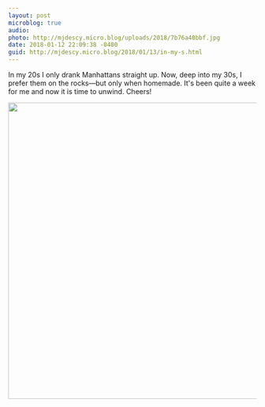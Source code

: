 ```yaml
---
layout: post
microblog: true
audio: 
photo: http://mjdescy.micro.blog/uploads/2018/7b76a40bbf.jpg
date: 2018-01-12 22:09:38 -0400
guid: http://mjdescy.micro.blog/2018/01/13/in-my-s.html
---
```

In my 20s I only drank Manhattans straight up. Now, deep into my 30s, I prefer them on the rocks—but only when homemade. It's been quite a week for me and now it is time to unwind. Cheers!

<img src="http://mjdescy.micro.blog/uploads/2018/7b76a40bbf.jpg" width="600" height="600" />
